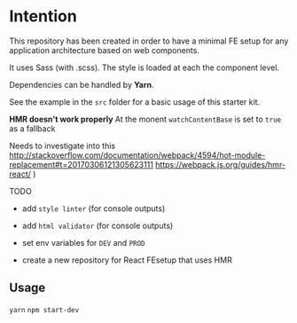 # Intention

This repository has been created in order to have a minimal FE setup for any application architecture based on web components.

It uses Sass (with .scss). The style is loaded at each the component level.

Dependencies can be handled by **Yarn**.

See the example in the `src` folder for a basic usage of this starter kit.

**HMR doesn't work properly**
At the monent `watchContentBase` is set to `true` as a fallback

Needs to investigate into this
http://stackoverflow.com/documentation/webpack/4594/hot-module-replacement#t=20170306121305623111
https://webpack.js.org/guides/hmr-react/
)

TODO
- add `style linter` (for console outputs)
- add `html validator` (for console outputs)
- set env variables for `DEV` and `PROD`

- create a new repository for React FEsetup that uses HMR

## Usage
`yarn`
`npm start-dev`
